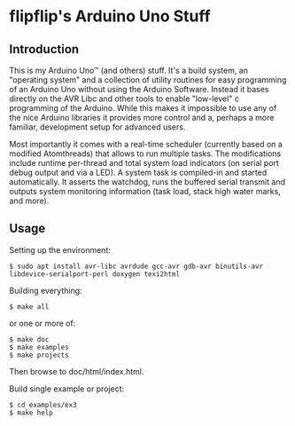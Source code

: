 # flipflip's Arduino Uno Stuff

## Introduction

This is my Arduino Uno™ (and others) stuff. It's a build system, an "operating
system" and a collection of utility routines for easy programming of an Arduino
Uno without using the Arduino Software. Instead it bases directly on the AVR
Libc and other tools to enable "low-level" c programming of the Arduino. While
this makes it impossible to use any of the nice Arduino libraries it provides
more control and a, perhaps a more familiar, development setup for advanced
users.

Most importantly it comes with a real-time scheduler (currently based on a
modified Atomthreads) that allows to run multiple tasks. The modifications
include runtime per-thread and total system load indicators (on serial port
debug output and via a LED). A system task is compiled-in and started
automatically. It asserts the watchdog, runs the buffered serial transmit and
outputs system monitoring information (task load, stack high water marks, and
more).

## Usage

Setting up the environment:

```
$ sudo apt install avr-libc avrdude gcc-avr gdb-avr binutils-avr libdevice-serialport-perl doxygen texi2html
```

Building everything:

```
$ make all
```

or one or more of:

```
$ make doc
$ make examples
$ make projects
```

Then browse to doc/html/index.html.

Build single example or project:

```
$ cd examples/ex3
$ make help
```
